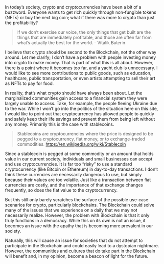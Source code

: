 In today’s society, crypto and cryptocurrencies have been a bit of a buzzword. Everyone wants to get rich quickly through non-fungible tokens (NFTs) or buy the next big coin; what if there was more to crypto than just the profitability?

> If we don’t exercise our voice, the only things that get built are the things that are immediately profitable, and those are often far from what’s actually the best for the world. - Vitalik Buterin

I believe that crypto should be second to the Blockchain, not the other way around. Let me clarify; I don’t have a problem with people investing money into crypto to make money. That is part of what this is all about. However, there is a point where it becomes too far, and a yacht club is unnecessary. I would like to see more contributions to public goods, such as education, healthcare, public transportation, or even artists attempting to sell their art as NFTs to pay for food.

In reality, that’s what crypto should have always been about. Let the marginalized communities gain access to a financial system they were largely unable to access. Take, for example, the people fleeing Ukraine due to the war. While I won’t go into the politics of the situation here on this site, I would like to point out that cryptocurrency has allowed people to quickly and safely keep their life savings and prevent them from being left without any money. Primarily this is the case with stablecoins.

> Stablecoins are cryptocurrencies where the price is designed to be pegged to a cryptocurrency, fiat money, or to exchange-traded commodities. https://en.wikipedia.org/wiki/Stablecoin

Since a stablecoin is pegged at some commodity or an amount that holds value in our current society, individuals and small businesses can accept and use cryptocurrencies. It is far too “risky” to use a standard cryptocurrency (like Bitcoin or Ethereum) in day-to-day transactions. I don’t think these currencies are necessarily dangerous to use, but simply because their values are too volatile. Just like a transaction between fiat currencies are costly, and the importance of that exchange changes frequently, so does the fiat value to the cryptocurrency.

But this still only barely scratches the surface of the possible use-case scenarios for crypto, particularly blockchains. The Blockchain could solve many of the issues that we experience on a daily that we may not necessarily realize. However, the problem with Blockchain is that it only truly functions in a democracy. While this on its own is not an issue, it becomes an issue with the apathy that is becoming more prevalent in our society.

Naturally, this will cause an issue for societies that do not attempt to participate in the Blockchain and could easily lead to a dystopian nightmare. However, the communities and cultures that do take part in the Blockchain will benefit and, in my opinion, become a beacon of light for the future.


